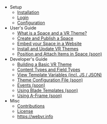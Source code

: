 - Setup
    - [Installation](/documentation/{{version}}/installation)
    - [Login](/documentation/{{version}}/login)
    - [Configuration](/documentation/{{version}}/configuration)
- User's Guide 
    - [What is a Space and a VR Theme?](/documentation/{{version}}/what-is-a-space-and-a-vr-theme)
    - [Create and Publish a Space](/documentation/{{version}}/create-publish-webvr-space)
    - [Embed your Space in a Website](/documentation/{{version}}/embed-space-website)
    - [Install and Update VR Themes](/documentation/{{version}}/install-update-vr-themes) 
    - [Position and Attach Items in Space (soon)](/documentation/{{version}}/) 
- Developer's Guide
    - [Building a Basic VR Theme](/documentation/{{version}}/building-basic-vr-theme) 
    - [Content Types and Field Types](/documentation/{{version}}/content-types-and-field-types) 
    - [View Template Variables (incl. JS / JSON)](/documentation/{{version}}/view-template-variables) 
    - [Theme Configuration File (soon)](/documentation/{{version}}/theme-configuration-file) 
    - [Events (soon)](/documentation/{{version}}/events) 
    - [Using Blade Templates (soon)](/documentation/{{version}}/) 
    - [Using A-Frame (soon)](/documentation/{{version}}/) 
- Misc
    - [Contributions](/documentation/{{version}}/contributions)
    - [License](/documentation/{{version}}/license)
    - <a href="https://webvr.info">https://webvr.info</a>

